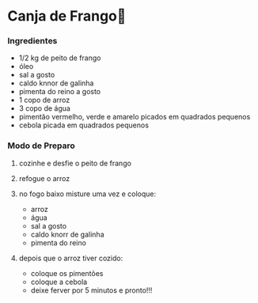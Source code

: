 # Canja de Frango:chicken:

### Ingredientes

- 1/2 kg de peito de frango
- óleo
- sal a gosto
- caldo knnor de galinha
- pimenta do reino a gosto
- 1 copo de arroz
- 3 copo de água
- pimentão vermelho, verde e amarelo picados em quadrados pequenos
- cebola picada em quadrados pequenos

### Modo de Preparo

1. cozinhe e desfie o peito de frango
2. refogue o arroz
3. no fogo baixo misture uma vez e coloque:

   - arroz
   - água
   - sal a gosto
   - caldo knorr de galinha
   - pimenta do reino

4. depois que o arroz tiver cozido:
   - coloque os pimentões
   - coloque a cebola
   - deixe ferver por 5 minutos e pronto!!!







